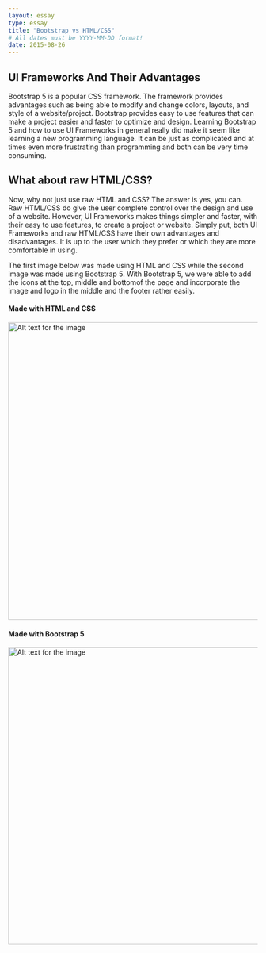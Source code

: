 ```yaml
---
layout: essay
type: essay
title: "Bootstrap vs HTML/CSS"
# All dates must be YYYY-MM-DD format!
date: 2015-08-26
---
```


## UI Frameworks And Their Advantages
Bootstrap 5 is a popular CSS framework. The framework provides advantages such as being able to modify and change colors, layouts, and style of a website/project. Bootstrap provides 
easy to use features that can make a project easier and faster to optimize and design. Learning Bootstrap 5 and how to use UI Frameworks in general really did make it seem like learning 
a new programming language. It can be just as complicated and at times even more frustrating than programming and both can be very time consuming.

## What about raw HTML/CSS?
Now, why not just use raw HTML and CSS? The answer is yes, you can. Raw HTML/CSS do give the user complete control over the design and use of a website. However, UI Frameworks makes things simpler 
and faster, with their easy to use features, to create a project or website. Simply put, both UI Frameworks and raw HTML/CSS have their own advantages and disadvantages. It is up to the user which 
they prefer or which they are more comfortable in using.

The first image below was made using HTML and CSS while the second image was made using Bootstrap 5. With Bootstrap 5, we were able to add the icons at the top, middle and bottomof the page and incorporate 
the image and logo in the middle and the footer rather easily.

#### Made with HTML and CSS
<img src="https://courses.ics.hawaii.edu/ics314f24/morea/ui-frameworks/experience-browser-history.png" alt="Alt text for the image" width="600">

#### Made with Bootstrap 5
<img src="https://courses.ics.hawaii.edu/ics314f24/morea/ui-frameworks/experience-islandsnow-bootstrap.png" alt="Alt text for the image" width="600" />
